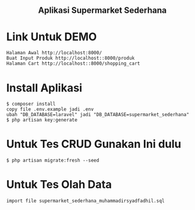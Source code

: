 <br />
<p align="center">
  <h2 align="center">Aplikasi Supermarket Sederhana</h2>
</p>

# Link Untuk DEMO 
```
Halaman Awal http://localhost:8000/ 
Buat Input Produk http://localhost::8000/produk
Halaman Cart http://localhost::8000/shopping_cart 

```


# Install Aplikasi
```
$ composer install
copy file .env.example jadi .env
ubah "DB_DATABASE=laravel" jadi "DB_DATABASE=supermarket_sederhana"
$ php artisan key:generate

```

# Untuk Tes CRUD Gunakan Ini dulu
```
$ php artisan migrate:fresh --seed

```

# Untuk Tes Olah Data
```
import file supermarket_sederhana_muhammadirsyadfadhil.sql

```